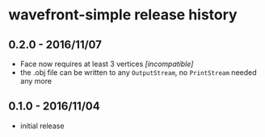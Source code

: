 wavefront-simple release history
================================

0.2.0 - 2016/11/07
------------------

- Face now requires at least 3 vertices *[incompatible]*
- the .obj file can be written to any ``OutputStream``,
  no ``PrintStream`` needed any more


0.1.0 - 2016/11/04
------------------

- initial release
